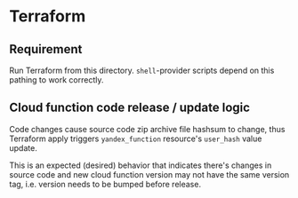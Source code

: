 # Terraform

## Requirement

Run Terraform from this directory. `shell`-provider scripts depend on this pathing to work correctly.

## Cloud function code release / update logic

Code changes cause source code zip archive file hashsum to change, thus Terraform apply triggers `yandex_function` resource's `user_hash` value update.

This is an expected (desired) behavior that indicates there's changes in source code and new cloud function version may not have the same version tag, i.e. version needs to be bumped before release.

